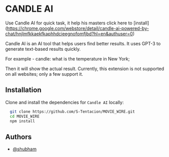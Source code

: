 # CANDLE AI

Use Candle AI for quick task, it help his masters click here to [install] (https://chrome.google.com/webstore/detail/candle-ai-powered-by-chat/hnjlmfkkaekfkaphhdcieegnofomfjbd?hl=en&authuser=0)

Candle AI is an AI tool that helps users find better results. It uses GPT-3 to generate text-based results quickly.

For example - candle: what is the temperature in New York;

Then it will show the actual result. Currently, this extension is not supported on all websites; only a few support it.

## Installation 

Clone and install the dependencies for `Candle AI` locally:

```bash 
  git clone https://github.com/S-Tentacion/MOVIE_WIRE.git
  cd MOVIE_WIRE
  npm install
```

## Authors

- [@shubham](https://github.com/S-Tentacion)
